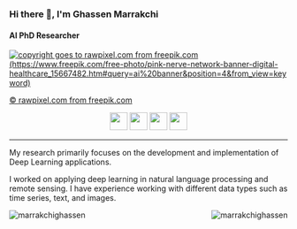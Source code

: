 ### Hi there 👋, I'm Ghassen Marrakchi
#### AI PhD Researcher

<a href="https://www.freepik.com/free-photo/pink-nerve-network-banner-digital-healthcare_15667482.htm#query=ai%20banner&position=4&from_view=keyword" target="_blank" rel="noreferrer"><img src='./banner.jpg' alt='copyright goes to rawpixel.com from freepik.com (https://www.freepik.com/free-photo/pink-nerve-network-banner-digital-healthcare_15667482.htm#query=ai%20banner&position=4&from_view=keyword)'></a>

<a href="https://www.freepik.com/free-photo/pink-nerve-network-banner-digital-healthcare_15667482.htm#query=ai%20banner&position=4&from_view=keyword" target="_blank" rel="noreferrer">© rawpixel.com from freepik.com</a>


<p align="center">
<a href="https://github.com/MARRAKCHIGhassen" target="_blank" rel="noreferrer"><img height="32" width="32" src="https://cdn.simpleicons.org/github/black/white"></a>
<a href="https://www.linkedin.com/in/marrakchi-ghassen/" target="_blank" rel="noreferrer"><img height="32" width="32" src="https://cdn.simpleicons.org/linkedin/black/white"></a>
<a href="marrakchi-ghassen..github.io" target="_blank" rel="noreferrer"><img height="32" width="32" src="https://cdn.simpleicons.org/biolink/black/white"></a>
<a href="mailto:ghassenmarrakchi@gmail.com" target="_blank" rel="noreferrer"><img height="32" width="32" src="https://cdn.simpleicons.org/gmail/black/white"></a>
</p>
<hr>


My research primarily focuses on the development and implementation of Deep Learning applications.

I worked on applying deep learning in natural language processing and remote sensing. I have experience working with different data types such as time series, text, and images.


<p><img align="left" src="https://github-readme-stats.vercel.app/api/top-langs?username=marrakchighassen&show_icons=true&locale=en&theme=dracula&layout=compact" alt="marrakchighassen" /> <img align="right" src="https://github-readme-stats.vercel.app/api?username=marrakchighassen&show_icons=true&count_private=false&theme=dracula&locale=en" alt="marrakchighassen" /</p>
